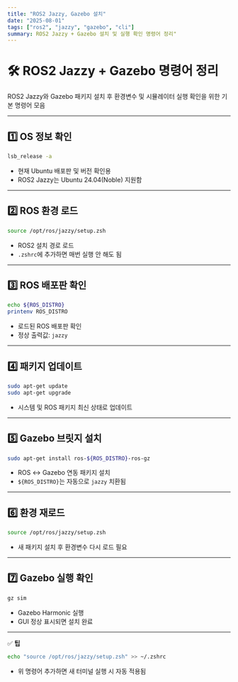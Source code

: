 ```yaml
---
title: "ROS2 Jazzy, Gazebo 설치"
date: "2025-08-01"
tags: ["ros2", "jazzy", "gazebo", "cli"]
summary: ROS2 Jazzy + Gazebo 설치 및 실행 확인 명령어 정리"
---
```


# 🛠️ ROS2 Jazzy + Gazebo 명령어 정리

ROS2 Jazzy와 Gazebo 패키지 설치 후 환경변수 및 시뮬레이터 실행 확인을 위한 기본 명령어 모음

---

## 1️⃣ OS 정보 확인

```bash
lsb_release -a
```

- 현재 Ubuntu 배포판 및 버전 확인용
- ROS2 Jazzy는 Ubuntu 24.04(Noble) 지원함

---

## 2️⃣ ROS 환경 로드

```bash
source /opt/ros/jazzy/setup.zsh
```

- ROS2 설치 경로 로드
- `.zshrc`에 추가하면 매번 실행 안 해도 됨

---

## 3️⃣ ROS 배포판 확인

```bash
echo ${ROS_DISTRO}
printenv ROS_DISTRO
```

- 로드된 ROS 배포판 확인
- 정상 출력값: `jazzy`

---

## 4️⃣ 패키지 업데이트

```bash
sudo apt-get update
sudo apt-get upgrade
```

- 시스템 및 ROS 패키지 최신 상태로 업데이트

---

## 5️⃣ Gazebo 브릿지 설치

```bash
sudo apt-get install ros-${ROS_DISTRO}-ros-gz
```

- ROS ↔ Gazebo 연동 패키지 설치
- `${ROS_DISTRO}`는 자동으로 `jazzy` 치환됨

---

## 6️⃣ 환경 재로드

```bash
source /opt/ros/jazzy/setup.zsh
```

- 새 패키지 설치 후 환경변수 다시 로드 필요

---

## 7️⃣ Gazebo 실행 확인

```bash
gz sim
```

- Gazebo Harmonic 실행
- GUI 정상 표시되면 설치 완료

---

✅ **팁**

```bash
echo "source /opt/ros/jazzy/setup.zsh" >> ~/.zshrc
```

- 위 명령어 추가하면 새 터미널 실행 시 자동 적용됨
